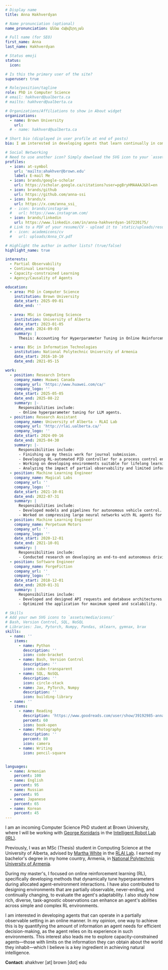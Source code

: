 ```yaml
---
# Display name
title: Anna Hakhverdyan

# Name pronunciation (optional)
name_pronunciation: Աննա Հախվերդյան

# Full name (for SEO)
first_name: Anna
last_name: Hakhverdyan

# Status emoji
status:
  icon: 

# Is this the primary user of the site?
superuser: true

# Role/position/tagline
role: PhD in Computer Science
# email: hakhverd@ualberta.ca
# mailto: hakhverd@ualberta.ca

# Organizations/Affiliations to show in About widget
organizations:
  - name: Brown University
    url: 
  # - name: hakhverd@ualberta.ca

# Short bio (displayed in user profile at end of posts)
bio: I am interested in developing agents that learn continually in complex environments - like the world we live in.

# Social Networking
# Need to use another icon? Simply download the SVG icon to your `assets/media/icons/` folder.
profiles:
  - icon: at-symbol
    url: 'mailto:ahakhver@brown.edu'
    label: E-mail Me
  - icon: brands/google-scholar
    url: https://scholar.google.ca/citations?user=pgBryHMAAAAJ&hl=en
  - icon: brands/github
    url: https://github.com/anna-ssi
  - icon: brands/x
    url: https://x.com/anna_ssi_
  # - icon: brands/instagram
  #   url: https://www.instagram.com/
  - icon: brands/linkedin
    url: https://www.linkedin.com/in/anna-hakhverdyan-167220175/
  # Link to a PDF of your resume/CV - upload it to `static/uploads/resume.pdf`
  # - icon: academicons/cv
  #   url: uploads/Anna_CV.pdf

# Highlight the author in author lists? (true/false)
highlight_name: true

interests:
  - Partial Observability
  - Continual Learning
  - Capacity-constrained Learning
  - Agency/Causality of Agents

education:
  - area: PhD in Computer Science
    institution: Brown University
    date_start: 2025-09-01
    date_end: ''

  - area: MSc in Computing Science
    institution: University of Alberta
    date_start: 2023-01-05
    date_end: 2024-09-03
    summary: |
      Thesis: Accounting for Hyperparameter Tuning in Online Reinforcement Learning

  - area: BSc in Information Technologies
    institution: National Polytechnic University of Armenia
    date_start: 2016-10-10
    date_end: 2021-05-15

work:
  - position: Research Intern
    company_name: Huawei Canada
    company_url: 'https://www.huawei.com/ca/'
    company_logo: ''
    date_start: 2025-05-05
    date_end: 2025-08-22
    summary: |-
      Responsibilities include:
      - Online hyperparameter tuning for LLM agents.
  - position: Research Assistant
    company_name: University of Alberta - RLAI Lab
    company_url: 'http://rlai.ualberta.ca/'
    company_logo: ''
    date_start: 2024-09-16
    date_end: 2025-04-30
    summary: |-
      Responsibilities include:
      - Finishing up my thesis work for journal submission.
      - Developing RL-automated PID controller for a process control environment.
      - Working on developing environments suitable for lifelong learning.
      - Analyzing the impact of partial observability and limited information on experiments inspired by animal learning.
  - position: Machine Learning Engineer
    company_name: Magical Labs
    company_url: ''
    company_logo: ''
    date_start: 2021-10-01
    date_end: 2022-07-31
    summary: |
      Responsibilities include:
      - Developed models and pipelines for autonomous vehicle control.
      - Worked on compressing large neural networks with RL agents for mobile integration.
  - position: Machine Learning Engineer
    company_name: Perpetuum Motors
    company_url: ''
    company_logo: ''
    date_start: 2020-12-01
    date_end: 2021-10-01
    summary: |
      Responsibilities include:
      - Conducted research on developing an end-to-end autonomous driving pipeline for simulated games.
  - position: Software Engineer
    company_name: ForgeFiction
    company_url: ''
    company_logo: ''
    date_start: 2018-12-01
    date_end: 2020-01-31
    summary: |
      Responsibilities include:
      - Developed and designed API requests and database architectures.
      - Optimized the application for maximum speed and scalability.

# Skills
# Add your own SVG icons to `assets/media/icons/`
# Bash, Version Control, SQL, NoSQL
# Libraries: Jax, Pytorch, Numpy, Pandas, sklearn, gymnax, brax
skills:
  - name: ''
    items:
      - name: Python
        description: ''
        icon: code-bracket
      - name: Bash, Version Control
        description: ''
        icon: cube-transparent
      - name: SQL, NoSQL
        description: ''
        icon: circle-stack
      - name: Jax, PyTorch, Numpy
        description: ''
        icon: building-library
  - name: ''
    items:
      - name: Reading
        description: 'https://www.goodreads.com/user/show/39192985-anna-hakhverdyan'
        percent: 60
        icon: book-open
      - name: Photography
        description: ''
        percent: 80
        icon: camera
      - name: Writing
        icon: pencil-square


languages:
  - name: Armenian
    percent: 100
  - name: English
    percent: 95
  - name: Russian
    percent: 95
  - name: Japanese
    percent: 65
  - name: Korean
    percent: 45 
---
```


I am an incoming Computer Science PhD student at Brown University, where I will be working with <a href="https://cs.brown.edu/people/gdk/">George Konidaris</a> in the <a href="http://irl.cs.brown.edu/">Intelligent Robot Lab (IRL)</a>.  

Previously, I was an MSc (Thesis) student in Computing Science at the University of Alberta, advised by <a href="https://webdocs.cs.ualberta.ca/~whitem/">Martha White</a> in the <a href="http://irl.cs.brown.edu/">RLAI Lab</a>. I earned my bachelor's degree in my home country, Armenia, in <a href="https://polytech.am/en/home/">National Polytechnic University of Armenia</a>.

During my master's, I focused on online reinforcement learning (RL), specifically developing methods that dynamically tune hyperparameters during allocated agent-environment interactions. I have also contributed to designing environments that are partially observable, never-ending, and continually changing, to evaluate the agent's adaptability. I also study how rich, diverse, task-agnostic observations can enhance an agent's abilities across simple and complex RL environments. 

I am interested in developing agents that can operate in a partially observable setting in an online manner. In my opinion, one way to achieve this is by quantifying the amount of information an agent needs for efficient decision-making, as the agent relies on its experience in such environments. This interest also leads me to explore capacity-constrained agents—those with limits on the information they can obtain about the world they inhabit—which I believe is a key ingredient in achieving natural intelligence.

**Contact:** ahakhver [at] brown [dot] edu
